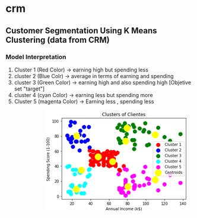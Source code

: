 # crm
## Customer Segmentation Using K Means Clustering (data from CRM)

### Model Interpretation
1. Cluster 1 (Red Color) -> earning high but spending less
2. cluster 2 (Blue Colr) -> average in terms of earning and spending
3. cluster 3 (Green Color) -> earning high and also spending high [Objetive set "target"]
4. cluster 4 (cyan Color) -> earning less but spending more
5. Cluster 5 (magenta Color) -> Earning less , spending less
 
      
<img src="python2.png"
     style="float: right; margin-right: 10px;" />
     
